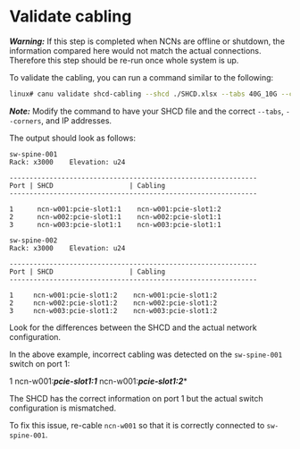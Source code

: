 # Validate cabling

***Warning:***  If this step is completed when NCNs are offline or shutdown, the
information compared here would not match the actual connections. Therefore this
step should be re-run once whole system is up.

To validate the cabling, you can run a command similar to the following:

```bash
linux# canu validate shcd-cabling --shcd ./SHCD.xlsx --tabs 40G_10G --corners J12,T36 --ips 10.252.0.2,10.252.0.3
```

***Note:*** Modify the command to have your SHCD file and the correct `--tabs`, `--corners`, and IP addresses.

The output should look as follows:

```text
sw-spine-001
Rack: x3000    Elevation: u24

--------------------------------------------------------------
Port | SHCD                   | Cabling
--------------------------------------------------------------

1      ncn-w001:pcie-slot1:1    ncn-w001:pcie-slot1:2
2      ncn-w002:pcie-slot1:1    ncn-w002:pcie-slot1:1
3      ncn-w003:pcie-slot1:1    ncn-w003:pcie-slot1:1

sw-spine-002
Rack: x3000    Elevation: u24

--------------------------------------------------------------
Port | SHCD                   | Cabling
--------------------------------------------------------------

1     ncn-w001:pcie-slot1:2    ncn-w001:pcie-slot1:2
2     ncn-w002:pcie-slot1:2    ncn-w002:pcie-slot1:2
3     ncn-w003:pcie-slot1:2    ncn-w003:pcie-slot1:2
```

Look for the differences between the SHCD and the actual network configuration.

In the above example, incorrect cabling was detected on the `sw-spine-001` switch on port 1:

1      ncn-w001:***pcie-slot1:1***    ncn-w001:***pcie-slot1:2****

The SHCD has the correct information on port 1 but the actual switch configuration is mismatched.

To fix this issue, re-cable `ncn-w001` so that it is correctly connected to `sw-spine-001`.

